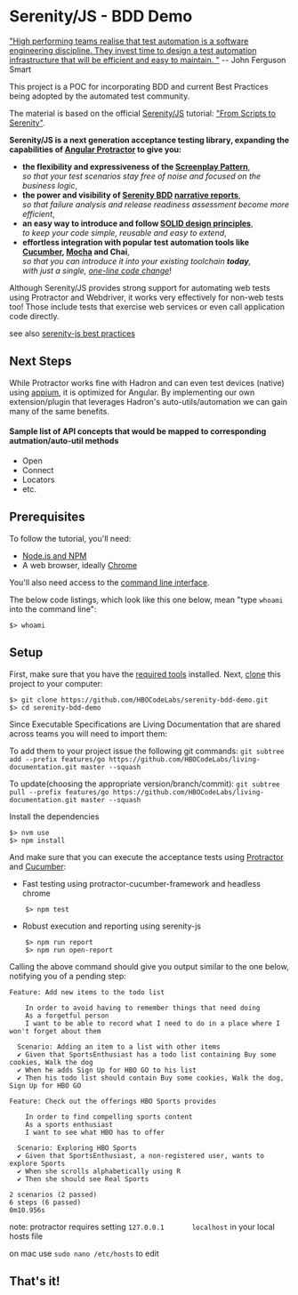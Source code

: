 # Serenity/JS - BDD Demo

["High performing teams realise that test automation is a software engineering discipline. They invest time to design a test automation infrastructure that will be efficient and easy to maintain. "](https://johnfergusonsmart.com/wp-content/uploads/2017/07/bdd-at-the-heart-of-devops.pdf)
-- John Ferguson Smart


This project is a POC for incorporating BDD and current Best Practices being adopted by the automated test community.


The material is based on the official [Serenity/JS](https://github.com/jan-molak/serenity-js) tutorial: 
["From Scripts to Serenity"](http://serenity-js.org/from-scripts-to-serenity/readme.html).


**Serenity/JS is a next generation acceptance testing library, expanding the capabilities of 
[Angular Protractor](https://github.com/angular/protractor) to give you:**
* **the flexibility and expressiveness of the [Screenplay Pattern](http://serenity-js.org/design/screenplay-pattern.html)**,  
  _so that your test scenarios stay free of noise and focused on the business logic_,
* **the power and visibility of [Serenity BDD](http://serenity-bdd.info/#/documentation)
[narrative reports](http://serenity-bdd.info/docs/serenity/#_detailed_description_of_aggregation_reports)**,  
  _so that failure analysis and release readiness assessment become more efficient_,
* **an easy way to introduce and follow [SOLID design principles](https://en.wikipedia.org/wiki/SOLID_&#40;object-oriented_design&#41;)**,  
  _to keep your code simple, reusable and easy to extend_,
* **effortless integration with popular test automation tools like [Cucumber](http://serenity-js.org/cucumber/readme.html), [Mocha](http://serenity-js.org/mocha/readme.html) and Chai**,  
  _so that you can introduce it into your existing toolchain **today**,  
  with just a single, [one-line code change](http://serenity-js.org/overview/retrofitting.html)_!

Although Serenity/JS provides strong support for automating web tests using Protractor and Webdriver,
it works very effectively for non-web tests too! Those include tests that exercise web services or even call application code directly.

see also [serenity-js best practices](https://github.com/jan-molak/serenity-js/issues/5)


## Next Steps
While Protractor works fine with Hadron and can even test devices (native) using [appium](http://appium.io/), it is optimized for Angular.
By implementing our own extension/plugin that leverages Hadron's auto-utils/automation we can gain many of the same benefits.

#### Sample list of API concepts that would be mapped to corresponding autmation/auto-util methods
* Open 
* Connect
* Locators
* etc.

## Prerequisites

To follow the tutorial, you'll need:

* [Node.js and NPM](https://nodejs.org/en/)
* A web browser, ideally [Chrome](https://www.google.co.uk/chrome/browser/desktop/)

You'll also need access to the [command line interface](https://en.wikipedia.org/wiki/Command-line_interface).

The below code listings, which look like this one below, mean "type `whoami` into the command line":

```
$> whoami
```

## Setup

First, make sure that you have the [required tools](http://serenity-js.org/overview/prerequisites.html) installed.
Next, [clone](https://help.github.com/articles/cloning-a-repository/) this project to your computer:

```
$> git clone https://github.com/HBOCodeLabs/serenity-bdd-demo.git
$> cd serenity-bdd-demo
```

Since Executable Specifications are Living Documentation that are shared across teams you will need to import them: 

To add them to your project issue the following git commands:
`git subtree add --prefix features/go https://github.com/HBOCodeLabs/living-documentation.git master --squash`

To update(choosing the appropriate version/branch/commit):
`git subtree pull --prefix features/go https://github.com/HBOCodeLabs/living-documentation.git master --squash`


Install the dependencies

```
$> nvm use
$> npm install
```

And make sure that you can execute the acceptance tests using
[Protractor](https://github.com/angular/protractor) and
[Cucumber](https://github.com/cucumber/cucumber-js):

- Fast testing using protractor-cucumber-framework and headless chrome
```
    $> npm test
```

- Robust execution and reporting using serenity-js
```
    $> npm run report
    $> npm run open-report
```

Calling the above command should give you output similar to the one below, notifying you of a pending step:

```
Feature: Add new items to the todo list

    In order to avoid having to remember things that need doing
    As a forgetful person
    I want to be able to record what I need to do in a place where I won't forget about them

  Scenario: Adding an item to a list with other items
  ✔ Given that SportsEnthusiast has a todo list containing Buy some cookies, Walk the dog
  ✔ When he adds Sign Up for HBO GO to his list
  ✔ Then his todo list should contain Buy some cookies, Walk the dog, Sign Up for HBO GO

Feature: Check out the offerings HBO Sports provides

    In order to find compelling sports content
    As a sports enthusiast
    I want to see what HBO has to offer

  Scenario: Exploring HBO Sports
  ✔ Given that SportsEnthusiast, a non-registered user, wants to explore Sports
  ✔ When she scrolls alphabetically using R
  ✔ Then she should see Real Sports

2 scenarios (2 passed)
6 steps (6 passed)
0m10.956s
```

note: protractor requires setting `127.0.0.1       localhost` in your local hosts file

on mac use `sudo nano /etc/hosts` to edit

## That's it!

